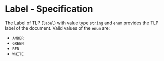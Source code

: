 # Label - Specification

The Label of TLP (`label`) with value type `string` and `enum` provides the TLP label of the document. Valid values of
the `enum` are:

* `AMBER`
* `GREEN`
* `RED`
* `WHITE`
